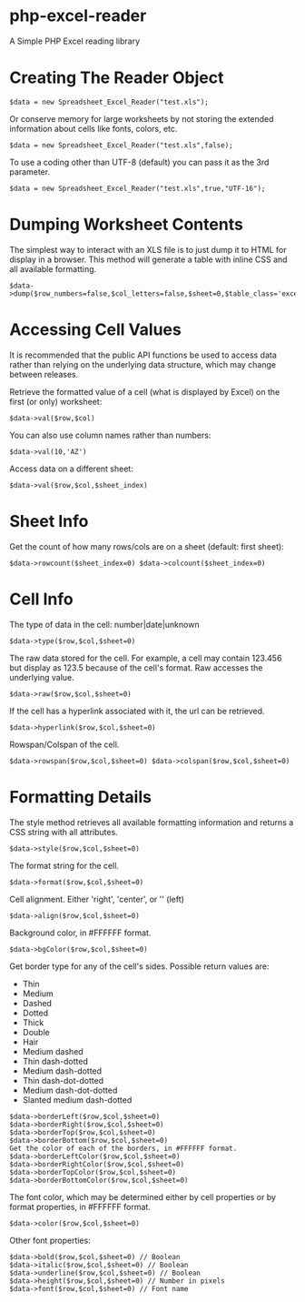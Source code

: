 # php-excel-reader
A Simple PHP Excel reading library

# Creating The Reader Object

``` 
$data = new Spreadsheet_Excel_Reader("test.xls");
```
Or conserve memory for large worksheets by not storing the extended information about cells like fonts, colors, etc.
``` 
$data = new Spreadsheet_Excel_Reader("test.xls",false);
``` 
To use a coding other than UTF-8 (default) you can pass it as the 3rd parameter.
``` 
$data = new Spreadsheet_Excel_Reader("test.xls",true,"UTF-16");
``` 
# Dumping Worksheet Contents
The simplest way to interact with an XLS file is to just dump it to HTML for display in a browser. This method will generate a table with inline CSS and all available formatting.
``` 
$data->dump($row_numbers=false,$col_letters=false,$sheet=0,$table_class='excel')
``` 
# Accessing Cell Values
It is recommended that the public API functions be used to access data rather than relying on the underlying data structure, which may change between releases.

Retrieve the formatted value of a cell (what is displayed by Excel) on the first (or only) worksheet:
``` 
$data->val($row,$col)
``` 
You can also use column names rather than numbers:
``` 
$data->val(10,'AZ')
``` 
Access data on a different sheet:
``` 
$data->val($row,$col,$sheet_index)
``` 
# Sheet Info
Get the count of how many rows/cols are on a sheet (default: first sheet):
``` 
$data->rowcount($sheet_index=0) $data->colcount($sheet_index=0)
``` 
# Cell Info
The type of data in the cell: number|date|unknown
``` 
$data->type($row,$col,$sheet=0)
``` 
The raw data stored for the cell. For example, a cell may contain 123.456 but display as 123.5 because of the cell's format. Raw accesses the underlying value.
``` 
$data->raw($row,$col,$sheet=0)
``` 
If the cell has a hyperlink associated with it, the url can be retrieved.
``` 
$data->hyperlink($row,$col,$sheet=0)
``` 
Rowspan/Colspan of the cell.
``` 
$data->rowspan($row,$col,$sheet=0) $data->colspan($row,$col,$sheet=0)
``` 

# Formatting Details
The style method retrieves all available formatting information and returns a CSS string with all attributes.
``` 
$data->style($row,$col,$sheet=0)
``` 
The format string for the cell.
``` 
$data->format($row,$col,$sheet=0)
``` 
Cell alignment. Either 'right', 'center', or '' (left)
``` 
$data->align($row,$col,$sheet=0)
``` 
Background color, in #FFFFFF format.
``` 
$data->bgColor($row,$col,$sheet=0)
``` 
Get border type for any of the cell's sides. Possible return values are:

* Thin
* Medium
* Dashed
* Dotted
* Thick
* Double
* Hair
* Medium dashed
* Thin dash-dotted
* Medium dash-dotted
* Thin dash-dot-dotted
* Medium dash-dot-dotted
* Slanted medium dash-dotted

``` 
$data->borderLeft($row,$col,$sheet=0)
$data->borderRight($row,$col,$sheet=0)
$data->borderTop($row,$col,$sheet=0)
$data->borderBottom($row,$col,$sheet=0)
Get the color of each of the borders, in #FFFFFF format.
$data->borderLeftColor($row,$col,$sheet=0)
$data->borderRightColor($row,$col,$sheet=0)
$data->borderTopColor($row,$col,$sheet=0)
$data->borderBottomColor($row,$col,$sheet=0)
``` 
The font color, which may be determined either by cell properties or by format properties, in #FFFFFF format.
``` 
$data->color($row,$col,$sheet=0)
``` 
Other font properties:
``` 
$data->bold($row,$col,$sheet=0) // Boolean
$data->italic($row,$col,$sheet=0) // Boolean
$data->underline($row,$col,$sheet=0) // Boolean
$data->height($row,$col,$sheet=0) // Number in pixels
$data->font($row,$col,$sheet=0) // Font name
``` 
